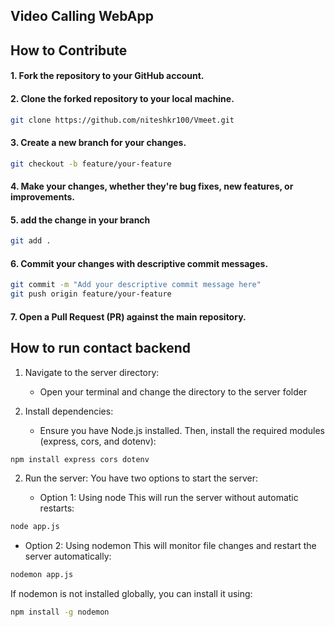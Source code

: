 ## Video Calling WebApp
 
 ## How to Contribute

   #### 1. Fork the repository to your GitHub account.
   #### 2. Clone the forked repository to your local machine.
   ```bash
   git clone https://github.com/niteshkr100/Vmeet.git
   ```
   #### 3. Create a new branch for your changes.
   ```bash
   git checkout -b feature/your-feature
   ```
   #### 4. Make your changes, whether they're bug fixes, new features, or improvements.
   #### 5. add the change in your branch
   ```bash
   git add .
   ```
   #### 6. Commit your changes with descriptive commit messages.
   ```bash
   git commit -m "Add your descriptive commit message here"
   git push origin feature/your-feature
   ```
   #### 7. Open a Pull Request (PR) against the main repository.

   ## How to run contact backend

1. Navigate to the server directory:
   - Open your terminal and change the directory to the server folder

2. Install dependencies:
   - Ensure you have Node.js installed. Then, install the required modules (express, cors, and dotenv):

```bash
npm install express cors dotenv
```

2. Run the server:
   You have two options to start the server:

   - Option 1: Using node
   This will run the server without automatic restarts:
```bash
node app.js
```
   - Option 2: Using nodemon
   This will monitor file changes and restart the server automatically:
```bash
nodemon app.js
```
   If nodemon is not installed globally, you can install it using:
 ```bash
npm install -g nodemon
```
